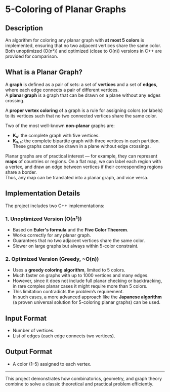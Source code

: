 # 5-Coloring of Planar Graphs

## Description

An algorithm for coloring any planar graph with **at most 5 colors** is implemented, ensuring that no two adjacent vertices share the same color. Both unoptimized (O(n²)) and optimized (close to O(n)) versions in C++ are provided for comparison.

## What is a Planar Graph?

A **graph** is defined as a pair of sets: a set of **vertices** and a set of **edges**, where each edge connects a pair of different vertices.  
A **planar graph** is a graph that can be drawn on a plane without any edges crossing.

A **proper vertex coloring** of a graph is a rule for assigning colors (or labels) to its vertices such that no two connected vertices share the same color.

Two of the most well-known **non-planar** graphs are:
- **K₅**: the complete graph with five vertices.
- **K₃,₃**: the complete bipartite graph with three vertices in each partition.  
These graphs cannot be drawn in a plane without edge crossings.

Planar graphs are of practical interest — for example, they can represent **maps** of countries or regions. On a flat map, we can label each region with a vertex, and draw an edge between vertices if their corresponding regions share a border.  
Thus, any map can be translated into a planar graph, and vice versa.

## Implementation Details

The project includes two C++ implementations:

### 1. Unoptimized Version (O(n²))
- Based on **Euler's formula** and the **Five Color Theorem**.
- Works correctly for any planar graph.
- Guarantees that no two adjacent vertices share the same color.
- Slower on large graphs but always within 5-color constraint.

### 2. Optimized Version (Greedy, ~O(n))
- Uses a **greedy coloring algorithm**, limited to 5 colors.
- Much faster on graphs with up to 1000 vertices and many edges.
- However, since it does not include full planar checking or backtracking, in rare complex planar cases it might require more than 5 colors.
- This limitation contradicts the problem’s requirement.  
  In such cases, a more advanced approach like the **Japanese algorithm** (a proven universal solution for 5-coloring planar graphs) can be used.

## Input Format
- Number of vertices.
- List of edges (each edge connects two vertices).

## Output Format
- A color (1–5) assigned to each vertex.

---

This project demonstrates how combinatorics, geometry, and graph theory combine to solve a classic theoretical and practical problem efficiently.
